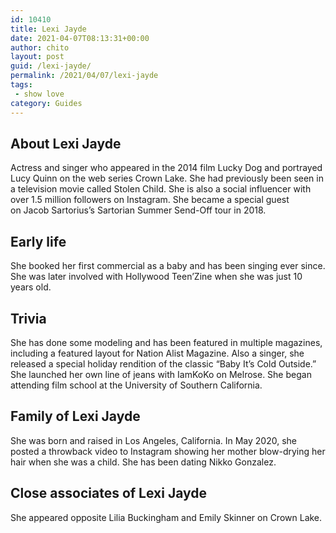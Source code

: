 ```yaml
---
id: 10410
title: Lexi Jayde
date: 2021-04-07T08:13:31+00:00
author: chito
layout: post
guid: /lexi-jayde/
permalink: /2021/04/07/lexi-jayde
tags:
 - show love
category: Guides
---
```

<!--Content-->



## About Lexi Jayde


  Actress and singer who appeared in the 2014 film Lucky Dog and portrayed Lucy Quinn on the web series Crown Lake. She had previously been seen in a television movie called Stolen Child. She is also a social influencer with over 1.5 million followers on Instagram. She became a special guest on Jacob Sartorius&#8217;s Sartorian Summer Send-Off tour in 2018. 

      
      
      
## Early life


  She booked her first commercial as a baby and has been singing ever since. She was later involved with Hollywood Teen&#8217;Zine when she was just 10 years old. 

      
      
      
## Trivia


  She has done some modeling and has been featured in multiple magazines, including a featured layout for Nation Alist Magazine. Also a singer, she released a special holiday rendition of the classic &#8220;Baby It&#8217;s Cold Outside.&#8221; She launched her own line of jeans with IamKoKo on Melrose. She began attending film school at the University of Southern California. 

      
      
      
## Family of Lexi Jayde


  She was born and raised in Los Angeles, California. In May 2020, she posted a throwback video to Instagram showing her mother blow-drying her hair when she was a child. She has been dating Nikko Gonzalez.

      
      
      
## Close associates of Lexi Jayde


  She appeared opposite Lilia Buckingham and Emily Skinner on Crown Lake. 


